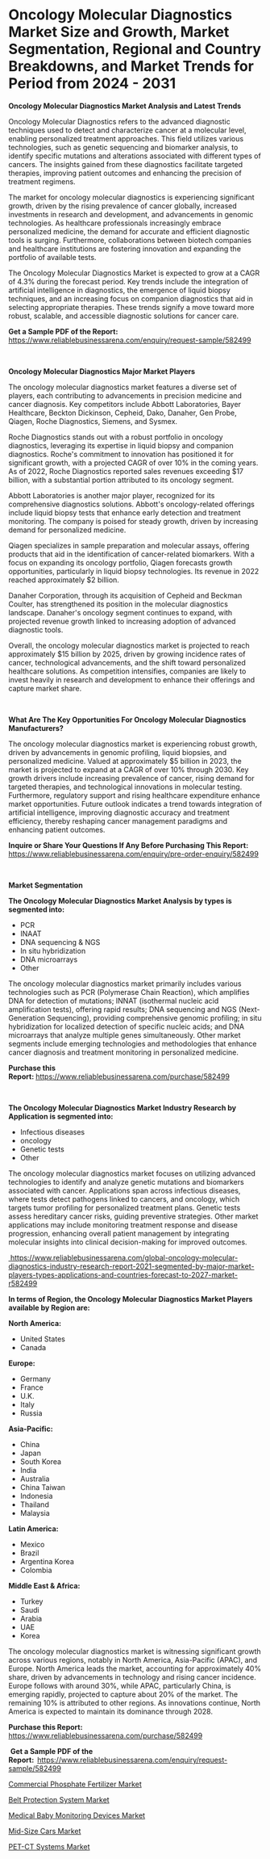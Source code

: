 <p><h1>Oncology Molecular Diagnostics Market Size and Growth, Market Segmentation, Regional and Country Breakdowns, and Market Trends for Period from 2024 -  2031</h1></p><p><strong>Oncology Molecular Diagnostics Market Analysis and Latest Trends</strong></p>
<p><p>Oncology Molecular Diagnostics refers to the advanced diagnostic techniques used to detect and characterize cancer at a molecular level, enabling personalized treatment approaches. This field utilizes various technologies, such as genetic sequencing and biomarker analysis, to identify specific mutations and alterations associated with different types of cancers. The insights gained from these diagnostics facilitate targeted therapies, improving patient outcomes and enhancing the precision of treatment regimens.</p><p>The market for oncology molecular diagnostics is experiencing significant growth, driven by the rising prevalence of cancer globally, increased investments in research and development, and advancements in genomic technologies. As healthcare professionals increasingly embrace personalized medicine, the demand for accurate and efficient diagnostic tools is surging. Furthermore, collaborations between biotech companies and healthcare institutions are fostering innovation and expanding the portfolio of available tests.</p><p>The Oncology Molecular Diagnostics Market is expected to grow at a CAGR of 4.3% during the forecast period. Key trends include the integration of artificial intelligence in diagnostics, the emergence of liquid biopsy techniques, and an increasing focus on companion diagnostics that aid in selecting appropriate therapies. These trends signify a move toward more robust, scalable, and accessible diagnostic solutions for cancer care.</p></p>
<p><strong>Get a Sample PDF of the Report:&nbsp;</strong> <a href="https://www.reliablebusinessarena.com/enquiry/request-sample/582499?utm_campaign=1573&utm_medium=2&utm_source=Github&utm_content=ia&utm_term=12102024&utm_id=oncology-molecular-diagnostics">https://www.reliablebusinessarena.com/enquiry/request-sample/582499</a></p>
<p>&nbsp;</p>
<p><strong>Oncology Molecular Diagnostics Major Market Players</strong></p>
<p><p>The oncology molecular diagnostics market features a diverse set of players, each contributing to advancements in precision medicine and cancer diagnosis. Key competitors include Abbott Laboratories, Bayer Healthcare, Beckton Dickinson, Cepheid, Dako, Danaher, Gen Probe, Qiagen, Roche Diagnostics, Siemens, and Sysmex.</p><p>Roche Diagnostics stands out with a robust portfolio in oncology diagnostics, leveraging its expertise in liquid biopsy and companion diagnostics. Roche's commitment to innovation has positioned it for significant growth, with a projected CAGR of over 10% in the coming years. As of 2022, Roche Diagnostics reported sales revenues exceeding $17 billion, with a substantial portion attributed to its oncology segment.</p><p>Abbott Laboratories is another major player, recognized for its comprehensive diagnostics solutions. Abbott's oncology-related offerings include liquid biopsy tests that enhance early detection and treatment monitoring. The company is poised for steady growth, driven by increasing demand for personalized medicine.</p><p>Qiagen specializes in sample preparation and molecular assays, offering products that aid in the identification of cancer-related biomarkers. With a focus on expanding its oncology portfolio, Qiagen forecasts growth opportunities, particularly in liquid biopsy technologies. Its revenue in 2022 reached approximately $2 billion.</p><p>Danaher Corporation, through its acquisition of Cepheid and Beckman Coulter, has strengthened its position in the molecular diagnostics landscape. Danaher's oncology segment continues to expand, with projected revenue growth linked to increasing adoption of advanced diagnostic tools.</p><p>Overall, the oncology molecular diagnostics market is projected to reach approximately $15 billion by 2025, driven by growing incidence rates of cancer, technological advancements, and the shift toward personalized healthcare solutions. As competition intensifies, companies are likely to invest heavily in research and development to enhance their offerings and capture market share.</p></p>
<p>&nbsp;</p>
<p><strong>What Are The Key Opportunities For Oncology Molecular Diagnostics Manufacturers?</strong></p>
<p><p>The oncology molecular diagnostics market is experiencing robust growth, driven by advancements in genomic profiling, liquid biopsies, and personalized medicine. Valued at approximately $5 billion in 2023, the market is projected to expand at a CAGR of over 10% through 2030. Key growth drivers include increasing prevalence of cancer, rising demand for targeted therapies, and technological innovations in molecular testing. Furthermore, regulatory support and rising healthcare expenditure enhance market opportunities. Future outlook indicates a trend towards integration of artificial intelligence, improving diagnostic accuracy and treatment efficiency, thereby reshaping cancer management paradigms and enhancing patient outcomes.</p></p>
<p><strong>Inquire or Share Your Questions If Any Before Purchasing This Report:</strong> <a href="https://www.reliablebusinessarena.com/enquiry/pre-order-enquiry/582499?utm_campaign=1573&utm_medium=2&utm_source=Github&utm_content=ia&utm_term=12102024&utm_id=oncology-molecular-diagnostics">https://www.reliablebusinessarena.com/enquiry/pre-order-enquiry/582499</a></p>
<p>&nbsp;</p>
<p><strong>Market Segmentation</strong></p>
<p><strong>The Oncology Molecular Diagnostics Market Analysis by types is segmented into:</strong></p>
<p><ul><li>PCR</li><li>INAAT</li><li>DNA sequencing & NGS</li><li>In situ hybridization</li><li>DNA microarrays</li><li>Other</li></ul></p>
<p><p>The oncology molecular diagnostics market primarily includes various technologies such as PCR (Polymerase Chain Reaction), which amplifies DNA for detection of mutations; INNAT (isothermal nucleic acid amplification tests), offering rapid results; DNA sequencing and NGS (Next-Generation Sequencing), providing comprehensive genomic profiling; in situ hybridization for localized detection of specific nucleic acids; and DNA microarrays that analyze multiple genes simultaneously. Other market segments include emerging technologies and methodologies that enhance cancer diagnosis and treatment monitoring in personalized medicine.</p></p>
<p><strong>Purchase this Report:&nbsp;</strong><a href="https://www.reliablebusinessarena.com/purchase/582499?utm_campaign=1573&utm_medium=2&utm_source=Github&utm_content=ia&utm_term=12102024&utm_id=oncology-molecular-diagnostics">https://www.reliablebusinessarena.com/purchase/582499</a></p>
<p>&nbsp;</p>
<p><strong>The Oncology Molecular Diagnostics Market Industry Research by Application is segmented into:</strong></p>
<p><ul><li>Infectious diseases</li><li>oncology</li><li>Genetic tests</li><li>Other</li></ul></p>
<p><p>The oncology molecular diagnostics market focuses on utilizing advanced technologies to identify and analyze genetic mutations and biomarkers associated with cancer. Applications span across infectious diseases, where tests detect pathogens linked to cancers, and oncology, which targets tumor profiling for personalized treatment plans. Genetic tests assess hereditary cancer risks, guiding preventive strategies. Other market applications may include monitoring treatment response and disease progression, enhancing overall patient management by integrating molecular insights into clinical decision-making for improved outcomes.</p></p>
<p><a href="https://www.reliablebusinessarena.com/global-oncology-molecular-diagnostics-industry-research-report-2021-segmented-by-major-market-players-types-applications-and-countries-forecast-to-2027-market-r582499?utm_campaign=1573&utm_medium=2&utm_source=Github&utm_content=ia&utm_term=12102024&utm_id=oncology-molecular-diagnostics">&nbsp;https://www.reliablebusinessarena.com/global-oncology-molecular-diagnostics-industry-research-report-2021-segmented-by-major-market-players-types-applications-and-countries-forecast-to-2027-market-r582499</a></p>
<p><strong>In terms of Region, the Oncology Molecular Diagnostics Market Players available by Region are:</strong></p>
<p>
    <p> <strong> North America: </strong>
        <ul>
            <li>United States</li>
            <li>Canada</li>
        </ul>
        </p> 
    <p> <strong> Europe: </strong>
        <ul>
            <li>Germany</li>
            <li>France</li>
            <li>U.K.</li>
            <li>Italy</li>
            <li>Russia</li>
        </ul>
        </p> 
    <p> <strong> Asia-Pacific: </strong>
        <ul>
            <li>China</li>
            <li>Japan</li>
            <li>South Korea</li>
            <li>India</li>
            <li>Australia</li>
            <li>China Taiwan</li>
            <li>Indonesia</li>
            <li>Thailand</li>
            <li>Malaysia</li>
        </ul>
        </p> 
    <p> <strong> Latin America: </strong>
        <ul>
            <li>Mexico</li>
            <li>Brazil</li>
            <li>Argentina Korea</li>
            <li>Colombia</li>
        </ul>
        </p> 
    <p> <strong> Middle East & Africa: </strong>
        <ul>
            <li>Turkey</li>
            <li>Saudi</li>
            <li>Arabia</li>
            <li>UAE</li>
            <li>Korea</li>
        </ul>
    </p>
    </p>
<p><p>The oncology molecular diagnostics market is witnessing significant growth across various regions, notably in North America, Asia-Pacific (APAC), and Europe. North America leads the market, accounting for approximately 40% share, driven by advancements in technology and rising cancer incidence. Europe follows with around 30%, while APAC, particularly China, is emerging rapidly, projected to capture about 20% of the market. The remaining 10% is attributed to other regions. As innovations continue, North America is expected to maintain its dominance through 2028.</p></p>
<p><strong>Purchase this Report: </strong><a href="https://www.reliablebusinessarena.com/purchase/582499?utm_campaign=1573&utm_medium=2&utm_source=Github&utm_content=ia&utm_term=12102024&utm_id=oncology-molecular-diagnostics">https://www.reliablebusinessarena.com/purchase/582499</a></p>
<p>&nbsp;<strong>Get a Sample PDF of the Report:&nbsp;&nbsp;</strong><a href="https://www.reliablebusinessarena.com/enquiry/request-sample/582499?utm_campaign=1573&utm_medium=2&utm_source=Github&utm_content=ia&utm_term=12102024&utm_id=oncology-molecular-diagnostics">https://www.reliablebusinessarena.com/enquiry/request-sample/582499</a></p>
<p><strong></strong></p>
<p><p><a href="https://www.linkedin.com/pulse/emerging-trends-commercial-phosphate-fertilizer-market-global-gdglc?utm_campaign=1573&utm_medium=2&utm_source=Github&utm_content=ia&utm_term=12102024&utm_id=oncology-molecular-diagnostics">Commercial Phosphate Fertilizer Market</a></p><p><a href="https://www.linkedin.com/pulse/belt-protection-system-market-emerging-trends-future-prospects-y881f?utm_campaign=1573&utm_medium=2&utm_source=Github&utm_content=ia&utm_term=12102024&utm_id=oncology-molecular-diagnostics">Belt Protection System Market</a></p><p><a href="https://github.com/vitacbq/Market-Research-Report-List-1/blob/main/medical-baby-monitoring-devices-market.md?utm_campaign=1573&utm_medium=2&utm_source=Github&utm_content=ia&utm_term=12102024&utm_id=oncology-molecular-diagnostics">Medical Baby Monitoring Devices Market</a></p><p><a href="https://www.linkedin.com/pulse/global-mid-size-cars-market-product-types-applications-wmcoe?utm_campaign=1573&utm_medium=2&utm_source=Github&utm_content=ia&utm_term=12102024&utm_id=oncology-molecular-diagnostics">Mid-Size Cars Market</a></p><p><a href="https://github.com/WillieWoodard/Market-Research-Report-List-6/blob/main/pet-ct-systems-market.md?utm_campaign=1573&utm_medium=2&utm_source=Github&utm_content=ia&utm_term=12102024&utm_id=oncology-molecular-diagnostics">PET-CT Systems Market</a></p></p>